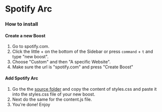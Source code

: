 # Spotify Arc

### How to install

#### Create a new Boost

1. Go to spotify.com.
2. Click the little + on the bottom of the Sidebar or press `command` + `t` and type "new boost".
3. Choose "Custom" and then "A specific Website".
4. Make sure the url is "spotify.com" and press "Create Boost"

#### Add Spotify Arc

1. Go the the [source folder](/source) and copy the content of styles.css and paste it into the styles.css file of your new boost.
2. Next do the same for the content.js file.
3. You're done! Enjoy 
